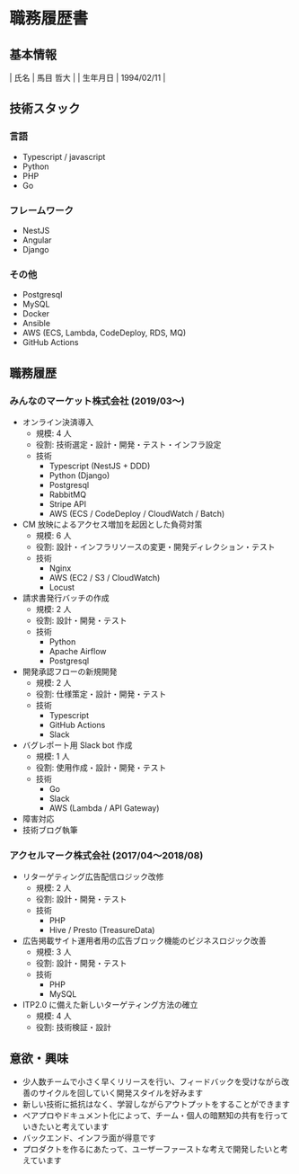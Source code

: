 # 職務履歴書


## 基本情報

| 氏名 | 馬目 哲大  |
| 生年月日 | 1994/02/11 |


## 技術スタック


### 言語

-   Typescript / javascript
-   Python
-   PHP
-   Go


### フレームワーク

-   NestJS
-   Angular
-   Django


### その他

-   Postgresql
-   MySQL
-   Docker
-   Ansible
-   AWS (ECS, Lambda, CodeDeploy, RDS, MQ)
-   GitHub Actions


## 職務履歴


### みんなのマーケット株式会社 (2019/03〜)

-   オンライン決済導入  
    -   規模: 4 人
    -   役割: 技術選定・設計・開発・テスト・インフラ設定
    -   技術  
        -   Typescript (NestJS + DDD)
        -   Python (Django)
        -   Postgresql
        -   RabbitMQ
        -   Stripe API
        -   AWS (ECS / CodeDeploy / CloudWatch / Batch)
-   CM 放映によるアクセス増加を起因とした負荷対策  
    -   規模: 6 人
    -   役割: 設計・インフラリソースの変更・開発ディレクション・テスト
    -   技術  
        -   Nginx
        -   AWS (EC2 / S3 / CloudWatch)
        -   Locust
-   請求書発行バッチの作成  
    -   規模: 2 人
    -   役割: 設計・開発・テスト
    -   技術  
        -   Python
        -   Apache Airflow
        -   Postgresql
-   開発承認フローの新規開発  
    -   規模: 2 人
    -   役割: 仕様策定・設計・開発・テスト
    -   技術  
        -   Typescript
        -   GitHub Actions
        -   Slack
-   バグレポート用 Slack bot 作成  
    -   規模: 1 人
    -   役割: 使用作成・設計・開発・テスト
    -   技術  
        -   Go
        -   Slack
        -   AWS (Lambda / API Gateway)
-   障害対応
-   技術ブログ執筆


### アクセルマーク株式会社 (2017/04〜2018/08)

-   リターゲティング広告配信ロジック改修  
    -   規模: 2 人
    -   役割: 設計・開発・テスト
    -   技術  
        -   PHP
        -   Hive / Presto (TreasureData)
-   広告掲載サイト運用者用の広告ブロック機能のビジネスロジック改善  
    -   規模: 3 人
    -   役割: 設計・開発・テスト
    -   技術  
        -   PHP
        -   MySQL
-   ITP2.0 に備えた新しいターゲティング方法の確立  
    -   規模: 4 人
    -   役割: 技術検証・設計


## 意欲・興味

-   少人数チームで小さく早くリリースを行い、フィードバックを受けながら改善のサイクルを回していく開発スタイルを好みます
-   新しい技術に抵抗はなく、学習しながらアウトプットをすることができます
-   ペアプロやドキュメント化によって、チーム・個人の暗黙知の共有を行っていきたいと考えています
-   バックエンド、インフラ面が得意です
-   プロダクトを作るにあたって、ユーザーファーストな考えで開発したいと考えています
